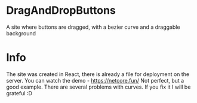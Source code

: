 # DragAndDropButtons
 A site where buttons are dragged, with a bezier curve and a draggable background
# Info
 The site was created in React, there is already a file for deployment on the server. You can watch the demo - https://netcore.fun/
 Not perfect, but a good example. There are several problems with curves. If you fix it I will be grateful :D
